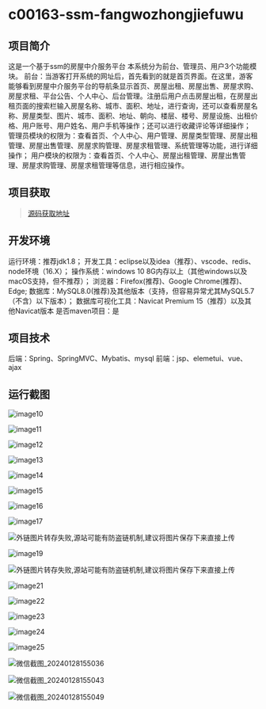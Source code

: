 # c00163-ssm-fangwozhongjiefuwu

## 项目简介
这是一个基于ssm的房屋中介服务平台
本系统分为前台、管理员、用户3个功能模块。
前台：当游客打开系统的网址后，首先看到的就是首页界面。在这里，游客能够看到房屋中介服务平台的导航条显示首页、房屋出租、房屋出售、房屋求购、房屋求租、平台公告、个人中心、后台管理。注册后用户点击房屋出租，在房屋出租页面的搜索栏输入房屋名称、城市、面积、地址，进行查询，还可以查看房屋名称、房屋类型、图片、城市、面积、地址、朝向、楼层、楼号、房屋设施、出租价格、用户账号、用户姓名、用户手机等操作；还可以进行收藏评论等详细操作；
管理员模块的权限为：查看首页、个人中心、用户管理、房屋类型管理、房屋出租管理、房屋出售管理、房屋求购管理、房屋求租管理、系统管理等功能，进行详细操作；
用户模块的权限为：查看首页、个人中心、房屋出租管理、房屋出售管理、房屋求购管理、房屋求租管理等信息，进行相应操作。


## 项目获取
> [源码获取地址](http://www.manoncode.cn/details?id=163)

 
## 开发环境

运行环境：推荐jdk1.8；
开发工具：eclipse以及idea（推荐）、vscode、redis、node环境（16.X）；
操作系统：windows 10 8G内存以上（其他windows以及macOS支持，但不推荐）；
浏览器：Firefox(推荐)、Google Chrome(推荐)、Edge;
数据库：MySQL8.0(推荐)及其他版本（支持，但容易异常尤其MySQL5.7（不含）以下版本）；
数据库可视化工具：Navicat Premium 15（推荐）以及其他Navicat版本
是否maven项目：是

## 项目技术
 
后端：Spring、SpringMVC、Mybatis、mysql
前端：jsp、elemetui、vue、ajax


## 运行截图


 
 ![image10](https://img-blog.csdnimg.cn/img_convert/3c5b1f1a6d0067e3c745cc65874ba2a5.png)


 ![image11](https://img-blog.csdnimg.cn/img_convert/d459e25f81dc4320c87283e06b626cf3.png)

 ![image12](https://img-blog.csdnimg.cn/img_convert/a66f3fc37b2d9a1fdcb3e923f7a153b9.png)

 

 
 
 ![image13](https://img-blog.csdnimg.cn/img_convert/082067329d6e87a088450b48e0695453.png)

 ![image14](https://img-blog.csdnimg.cn/img_convert/03bca4333fa1fbde1a10c3c7300355c1.png)


 ![image15](https://img-blog.csdnimg.cn/img_convert/0345ac0728dbea6713baeb96583d1cdc.png)

 ![image16](https://img-blog.csdnimg.cn/img_convert/c22a7a505c0d340b7e29e1370ee3a4ff.png)

 ![image17](https://img-blog.csdnimg.cn/img_convert/c1281486c35ab3161631e8ecddb7932b.png)

 ![外链图片转存失败,源站可能有防盗链机制,建议将图片保存下来直接上传](https://img-home.csdnimg.cn/images/20230724024159.png?origin_url=http%3A%2F%2Fmanoncode.cn%2Fsyshop%2Fprofile%2Fupload%2F2024%2F01%2F28%2F20240128155108A400.png&pos_id=img-SgsKcSR5-1706447088431)

 ![image19](https://img-blog.csdnimg.cn/img_convert/689a4579e8ef25ba8a06fa5274002168.png)

 ![外链图片转存失败,源站可能有防盗链机制,建议将图片保存下来直接上传](https://img-home.csdnimg.cn/images/20230724024159.png?origin_url=http%3A%2F%2Fmanoncode.cn%2Fsyshop%2Fprofile%2Fupload%2F2024%2F01%2F28%2F20240128155108A402.png&pos_id=img-IhH8kaIl-1706447088432)

 ![image21](https://img-blog.csdnimg.cn/img_convert/2d5678c3b8e16b5e5354cacc4c4a8f6c.png)

  ![image22](https://img-blog.csdnimg.cn/img_convert/f25e9a949a781d5bee69e35196633d98.png)

 ![image23](https://img-blog.csdnimg.cn/img_convert/d800638303d5856e28f10011867a177a.png)

 ![image24](https://img-blog.csdnimg.cn/img_convert/ba3175ef6171c64421a6586f24c4b469.png)

 ![image25](https://img-blog.csdnimg.cn/img_convert/69eb31ce6630cb3d6d6946f48a1f7aee.png)

 

 ![微信截图_20240128155036](https://img-blog.csdnimg.cn/img_convert/12c512f2ee02022f3e7b31932f48eba5.png)

 ![微信截图_20240128155043](https://img-blog.csdnimg.cn/img_convert/e6b83425b99820f7700a7ae81a807052.png)

 ![微信截图_20240128155049](https://img-blog.csdnimg.cn/img_convert/330b2d4a47827d41cf56913161092ea5.png)

